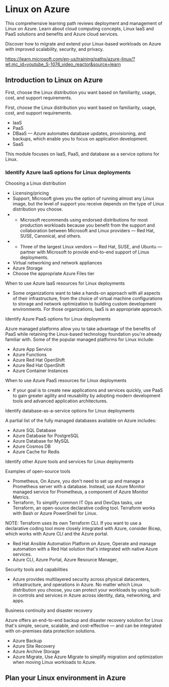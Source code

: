 # Linux on Azure

This comprehensive learning path reviews deployment and management of Linux on Azure. Learn about cloud computing concepts, Linux IaaS and PaaS solutions and benefits and Azure cloud services. 

Discover how to migrate and extend your Linux-based workloads on Azure with improved scalability, security, and privacy.

https://learn.microsoft.com/en-us/training/paths/azure-linux/?wt.mc_id=youtube_S-1076_video_reactor&source=learn

## Introduction to Linux on Azure

First, choose the Linux distribution you want based on familiarity, usage, cost, and support requirements.

First, choose the Linux distribution you want based on familiarity, usage, cost, and support requirements.

* IaaS
* PaaS 
* DBaaS — Azure automates database updates, provisioning, and backups, which enable you to focus on application development.
* SaaS 

This module focuses on IaaS, PaaS, and database as a service options for Linux.

### Identify Azure IaaS options for Linux deployments

Choosing a Linux distribution

* Licensing/pricing
* Support, Microsoft gives you the option of running almost any Linux image, but the level of support you receive depends on the type of Linux distribution you choose.
* * Microsoft recommends using endorsed distributions for most production workloads because you benefit from the support and collaboration between Microsoft and Linux providers — Red Hat, SUSE, Canonical, and others.
* * Three of the largest Linux vendors — Red Hat, SUSE, and Ubuntu — partner with Microsoft to provide end-to-end support of Linux deployments.
* Virtual networking and network appliances
* Azure Storage
* Choose the appropriate Azure Files tier

When to use Azure IaaS resources for Linux deployments

* Some organizations want to take a hands-on approach with all aspects of their infrastructure, from the choice of virtual machine configurations to storage and network optimization to building custom development environments. For those organizations, IaaS is an appropriate approach.

Identify Azure PaaS options for Linux deployments

Azure managed platforms allow you to take advantage of the benefits of PaaS while retaining the Linux-based technology foundation you're already familiar with. Some of the popular managed platforms for Linux include:

* Azure App Service
* Azure Functions
* Azure Red Hat OpenShift
* Azure Red Hat OpenShift
* Azure Container Instances

When to use Azure PaaS resources for Linux deployments

* If your goal is to create new applications and services quickly, use PaaS to gain greater agility and reusability by adopting modern development tools and advanced application architectures. 

Identify database-as-a-service options for Linux deployments

A partial list of the fully managed databases available on Azure includes:

* Azure SQL Database
* Azure Database for PostgreSQL
* Azure Database for MySQL
* Azure Cosmos DB
* Azure Cache for Redis

Identify other Azure tools and services for Linux deployments

Examples of open-source tools

* Prometheus,  On Azure, you don't need to set up and manage a Prometheus server with a database. Instead, use Azure Monitor managed service for Prometheus, a component of Azure Monitor Metrics. 
* Terraform, To simplify common IT Ops and DevOps tasks, use Terraform, an open-source declarative coding tool. Terraform works with Bash or Azure PowerShell for Linux.

NOTE: Terraform uses its own Terraform CLI. If you want to use a declarative coding tool more closely integrated with Azure, consider Bicep, which works with Azure CLI and the Azure portal.

* Red Hat Ansible Automation Platform on Azure, Operate and manage automation with a Red Hat solution that's integrated with native Azure services.
* Azure CLI, Azure Portal, Azure Resource Manager, 


Security tools and capabilities

* Azure provides multilayered security across physical datacenters, infrastructure, and operations in Azure. No matter which Linux distribution you choose, you can protect your workloads by using built-in controls and services in Azure across identity, data, networking, and apps.


Business continuity and disaster recovery

Azure offers an end-to-end backup and disaster recovery solution for Linux that's simple, secure, scalable, and cost-effective — and can be integrated with on-premises data protection solutions.

* Azure Backup
* Azure Site Recovery
* Azure Archive Storage
* Azure Migrate, Use Azure Migrate to simplify migration and optimization when moving Linux workloads to Azure.


## Plan your Linux environment in Azure

